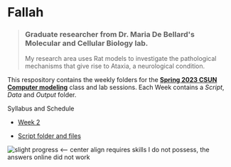 # Fallah
>### Graduate researcher from Dr. Maria De Bellard's Molecular and Cellular Biology lab. 
>My research area uses Rat models to investigate the pathological mechanisms that give rise to Ataxia, a neurological condition.

This respository contains the weekly folders for the [**Spring 2023 CSUN Computer modeling**](https://github.com/Biol551-CSUN/Spring-2023/tree/main/Syllabus_and_Schedule) class and lab sessions.
Each Week contains a _Script_, _Data_ and _Output_ folder. 

Syllabus and Schedule

* [Week 2](https://github.com/rfallah23/first/tree/main/Week_02)

* [Script folder and files](https://github.com/rfallah23/first/tree/main/Week_02/scripts)

![slight progress](https://github.com/rfallah23/Images/blob/main/giphy.gif) <-- center align requires skills I do not possess, the answers online did not work 

